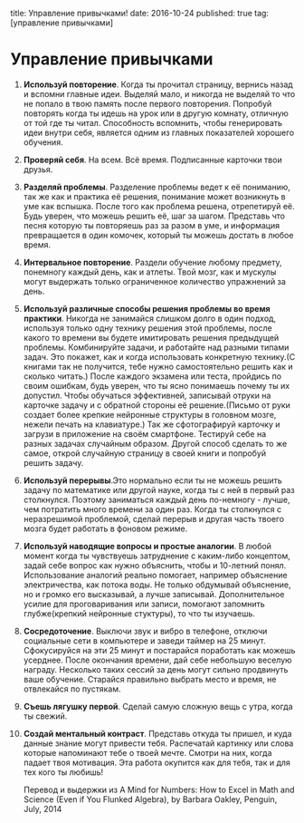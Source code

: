 title: Управление привычками!
date: 2016-10-24
published: true
tag: [управление привычками]


# Управление привычками

1.  **Используй повторение**. Когда ты прочитал страницу, вернись назад и вспомни главные идеи.
    Выделяй мало, и никогда не выделяй то что не попало в твою память после первого повторения.
    Попробуй повторять когда ты идешь на урок или в другую комнату, отличную от той где ты читал.
    Способность вспомнить, чтобы генерировать идеи внутри себя, является одним из главных показателей хорошего обучения.

2.  **Проверяй себя**. На всем. Всё время. Подписанные карточки твои друзья.

3.  **Разделяй проблемы**. Разделение проблемы ведет к её пониманию, так же как и практика её решения,
    понимание может возникнуть в уме как вспышка. После того как проблема решена, отрепетируй её. Будь уверен, что можешь решить её, 
    шаг за шагом. Представь что песня которую ты повторяешь раз за разом в уме, и информация превращается в один комочек, 
    который ты можешь достать в любое время. 

4.  **Интервальное повторение**. Раздели обучение любому предмету, понемногу каждый день, как и атлеты. 
    Твой мозг, как и мускулы могут выдержать только ограниченное количество упражнений за день.

5.  **Используй различные способы решения проблемы во время практики**. Никогда не занимайся слишком долго в один подход, 
    используя только одну технику решения этой проблемы, после какого то времени вы будете имитировать решения предыдущей проблемы. 
    Комбинируйте задачи, и работайте над разными типами задач. Это покажет, как и когда использовать конкретную технику.(С книгами так не 
    получится, тебе нужно самостоятельно решить как и сколько читать.) После каждого экзамена или теста, пройдись по своим ошибкам, будь уверен,
    что ты ясно понимаешь почему ты их допустил.
    Чтобы обучаться эффективней, записывай отруки на карточке задачу и с обратной стороны её решение.(Письмо от руки создает более крепкие
    нейронные структуры в головном мозге, нежели печать на клавиатуре.) Так же сфотографируй карточку и загрузи в приложение на своём смартфоне.
    Тестируй себе на разных задачах случайным образом. Другой способ сделать то же самое, открой случайную страницу в своей книги и попробуй решить
    задачу.

6.  **Используй перерывы**.Это нормально если ты не можешь решить задачу по математике или другой науке, когда ты с ней в первый раз столкнулся. 
    Поэтому заниматься каждый день по-немногу -  лучше, чем потратить много времени за один раз. Когда ты столкнулся с неразрешимой проблемой, 
    сделай перерыв и другая часть твоего мозга будет работать в фоновом режиме.

7.  **Используй наводящие вопросы и простые аналогии**. В любой момент когда ты чувствуешь затруднение с каким-либо концептом, задай себе вопрос как нужно объяснить, 
    чтобы и 10-летний понял. Использование аналогий реально помогает, например объяснение электричества, как потока воды. Не только обдумывай объяснение, но и громко его высказывай, 
    а лучше записывай. Дополнительное усилие для проговаривания или записи, помогают запомнить глубже(крепкий нейронные стуктуры), то что ты изучаешь.

8.  **Сосредоточение**. Выключи звук и вибро в телефоне, отключи социальные сети в компьютере и заведи таймер на 25 минут. Сфокусируйся на эти 25 минут и постарайся поработать как можешь усерднее. 
    После окончания времени, дай себе небольшую веселую награду. Несколько таких сессий за день могут сильно продвинуть ваше обучение. Старайся правильно выбрать место и время, не отвлекайся по пустякам.

9.  **Съешь лягушку первой**. Сделай самую сложную вещь с утра, когда ты свежий.

10. **Создай ментальный контраст**. Представь откуда ты пришел, и куда данные знание могут привести тебя. Распечатай картинку или слова которые напоминают тебе о твоей мечте. 
    Смотри на них, когда падает твоя мотивация. Эта работа окупится как для тебя, так и для тех кого ты любишь!

    Перевод и выдержки из A Mind for Numbers: How to Excel in Math and Science (Even if You Flunked Algebra), by Barbara Oakley, Penguin, July, 2014